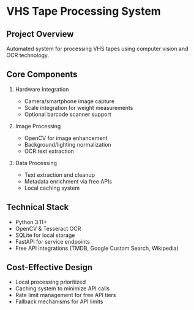 # VHS Tape Processing System

## Project Overview
Automated system for processing VHS tapes using computer vision and OCR technology.

## Core Components
1. Hardware Integration
   - Camera/smartphone image capture
   - Scale integration for weight measurements
   - Optional barcode scanner support

2. Image Processing
   - OpenCV for image enhancement
   - Background/lighting normalization
   - OCR text extraction

3. Data Processing
   - Text extraction and cleanup
   - Metadata enrichment via free APIs
   - Local caching system

## Technical Stack
- Python 3.11+
- OpenCV & Tesseract OCR
- SQLite for local storage
- FastAPI for service endpoints
- Free API integrations (TMDB, Google Custom Search, Wikipedia)

## Cost-Effective Design
- Local processing prioritized
- Caching system to minimize API calls
- Rate limit management for free API tiers
- Fallback mechanisms for API limits
